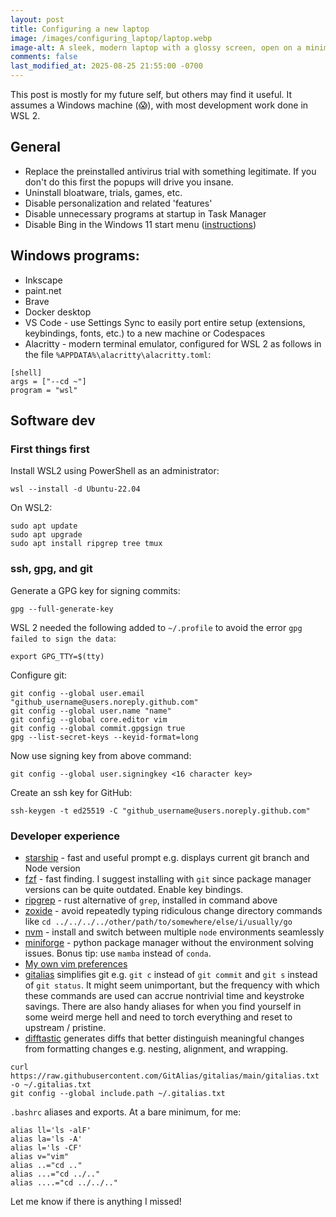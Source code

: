 ```yaml
---
layout: post
title: Configuring a new laptop
image: /images/configuring_laptop/laptop.webp
image-alt: A sleek, modern laptop with a glossy screen, open on a minimalist desk. The desk is wooden, clean, and there's a small potted plant to the side. Soft, ambient lighting creates a cozy atmosphere. The laptop screen displays a vibrant wallpaper with abstract geometric shapes in blue and green hues. The scene suggests innovation, productivity, and modern technology. The background is softly blurred, emphasizing the laptop and the work environment.
comments: false
last_modified_at: 2025-08-25 21:55:00 -0700
---
```


This post is mostly for my future self, but others may find it useful. It assumes a Windows machine (😱), with most development work done in WSL 2.

## General

- Replace the preinstalled antivirus trial with something legitimate. If you don't do this first the popups will drive you insane.
- Uninstall bloatware, trials, games, etc.
- Disable personalization and related 'features'
- Disable unnecessary programs at startup in Task Manager
- Disable Bing in the Windows 11 start menu (<a href="https://www.howtogeek.com/826967/how-to-disable-bing-in-the-windows-11-start-menu/">instructions</a>)

## Windows programs:

- Inkscape
- paint.net
- Brave
- Docker desktop
- VS Code - use Settings Sync to easily port entire setup (extensions, keybindings, fonts, etc.) to a new machine or Codespaces
- Alacritty - modern terminal emulator, configured for WSL 2 as follows in the file `%APPDATA%\alacritty\alacritty.toml`:

<pre><code class="language-toml">[shell]
args = ["--cd ~"]
program = "wsl"
</code></pre>

## Software dev

### First things first

Install WSL2 using PowerShell as an administrator:

<pre><code class="language-bash">wsl --install -d Ubuntu-22.04
</code></pre>

On WSL2:

<pre><code class="language-bash">sudo apt update
sudo apt upgrade
sudo apt install ripgrep tree tmux
</code></pre>

### ssh, gpg, and git

Generate a GPG key for signing commits:

<pre><code class="language-bash">gpg --full-generate-key
</code></pre>

WSL 2 needed the following added to `~/.profile` to avoid the error `gpg failed to sign the data`:

<pre><code class="language-bash">export GPG_TTY=$(tty)
</code></pre>

Configure git:

<pre><code class="language-bash">git config --global user.email "github_username@users.noreply.github.com"
git config --global user.name "name"
git config --global core.editor vim
git config --global commit.gpgsign true
gpg --list-secret-keys --keyid-format=long
</code></pre>

Now use signing key from above command:

<pre><code class="language-bash">git config --global user.signingkey <16 character key>
</code></pre>

Create an ssh key for GitHub:

<pre><code class="language-bash">ssh-keygen -t ed25519 -C "github_username@users.noreply.github.com"
</code></pre>

### Developer experience

- [starship](https://starship.rs/) - fast and useful prompt e.g. displays current git branch and Node version
- [fzf](https://github.com/junegunn/fzf) - fast finding. I suggest installing with `git` since package manager versions can be quite outdated. Enable key bindings.
- [ripgrep](https://github.com/BurntSushi/ripgrep) - rust alternative of `grep`, installed in command above
- [zoxide](https://github.com/ajeetdsouza/zoxide) - avoid repeatedly typing ridiculous change directory commands like `cd ../../../../other/path/to/somewhere/else/i/usually/go`
- [nvm](https://github.com/nvm-sh/nvm) - install and switch between multiple `node` environments seamlessly
- [miniforge](https://github.com/conda-forge/miniforge) - python package manager without the environment solving issues. Bonus tip: use `mamba` instead of `conda`.
- [My own vim preferences](https://github.com/dcroote/vimrc)
- [gitalias](https://github.com/GitAlias/gitalias) simplifies git e.g. `git c` instead of `git commit` and `git s` instead of `git status`. It might seem unimportant, but the frequency with which these commands are used can accrue nontrivial time and keystroke savings. There are also handy aliases for when you find yourself in some weird merge hell and need to torch everything and reset to upstream / pristine.
- [difftastic](https://github.com/Wilfred/difftastic) generates diffs that better distinguish meaningful changes from formatting changes e.g. nesting, alignment, and wrapping.

<pre><code class="language-bash">curl https://raw.githubusercontent.com/GitAlias/gitalias/main/gitalias.txt -o ~/.gitalias.txt
git config --global include.path ~/.gitalias.txt
</code></pre>

`.bashrc` aliases and exports. At a bare minimum, for me:

<pre><code class="language-bash">alias ll='ls -alF'
alias la='ls -A'
alias l='ls -CF'
alias v="vim"
alias ..="cd .."
alias ...="cd ../.."
alias ....="cd ../../.."
</code></pre>

Let me know if there is anything I missed!

